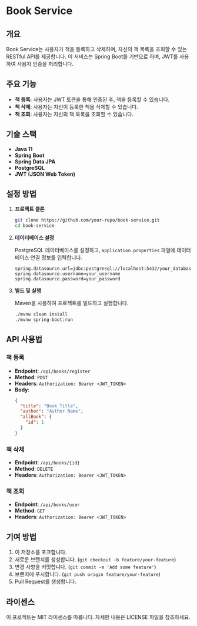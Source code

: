 # Book Service

## 개요

Book Service는 사용자가 책을 등록하고 삭제하며, 자신의 책 목록을 조회할 수 있는 RESTful API를 제공합니다. 이 서비스는 Spring Boot를 기반으로 하며, JWT를 사용하여 사용자 인증을 처리합니다.

## 주요 기능

- **책 등록**: 사용자는 JWT 토큰을 통해 인증된 후, 책을 등록할 수 있습니다.
- **책 삭제**: 사용자는 자신이 등록한 책을 삭제할 수 있습니다.
- **책 조회**: 사용자는 자신의 책 목록을 조회할 수 있습니다.

## 기술 스택

- **Java 11**
- **Spring Boot**
- **Spring Data JPA**
- **PostgreSQL**
- **JWT (JSON Web Token)**

## 설정 방법

1. **프로젝트 클론**

   ```bash
   git clone https://github.com/your-repo/book-service.git
   cd book-service
   ```

2. **데이터베이스 설정**

   PostgreSQL 데이터베이스를 설정하고, `application.properties` 파일에 데이터베이스 연결 정보를 입력합니다.

   ```properties
   spring.datasource.url=jdbc:postgresql://localhost:5432/your_database
   spring.datasource.username=your_username
   spring.datasource.password=your_password
   ```

3. **빌드 및 실행**

   Maven을 사용하여 프로젝트를 빌드하고 실행합니다.

   ```bash
   ./mvnw clean install
   ./mvnw spring-boot:run
   ```

## API 사용법

### 책 등록

- **Endpoint**: `/api/books/register`
- **Method**: `POST`
- **Headers**: `Authorization: Bearer <JWT_TOKEN>`
- **Body**: 
  ```json
  {
    "title": "Book Title",
    "author": "Author Name",
    "allBook": {
      "id": 1
    }
  }
  ```

### 책 삭제

- **Endpoint**: `/api/books/{id}`
- **Method**: `DELETE`
- **Headers**: `Authorization: Bearer <JWT_TOKEN>`

### 책 조회

- **Endpoint**: `/api/books/user`
- **Method**: `GET`
- **Headers**: `Authorization: Bearer <JWT_TOKEN>`

## 기여 방법

1. 이 저장소를 포크합니다.
2. 새로운 브랜치를 생성합니다. (`git checkout -b feature/your-feature`)
3. 변경 사항을 커밋합니다. (`git commit -m 'Add some feature'`)
4. 브랜치에 푸시합니다. (`git push origin feature/your-feature`)
5. Pull Request를 생성합니다.

## 라이센스

이 프로젝트는 MIT 라이센스를 따릅니다. 자세한 내용은 LICENSE 파일을 참조하세요.